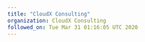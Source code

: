 ```yaml
---
title: "CloudX Consulting"
organization: CloudX Consulting
followed_on: Tue Mar 31 01:16:05 UTC 2020
---
```

